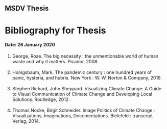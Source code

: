 ## MSDV Thesis
# Bibliography for Thesis <br/>
#### Date: 26 January 2020


1. George, Rose. The big necessity : the unmentionable world of human waste and why it matters. Picador, 2008. <br/><br/>
2. Honigsbaum, Mark. The pandemic century : one hundred years of panic, hysteria, and hubris. New York : W. W. Norton & Company, 2019. <br/><br/>
3. Stephen Richard, John Sheppard. Visualizing Climate Change: A Guide to Visual Communication of Climate Change and Developing Local Solutions. Routledge, 2012. <br/><br/>
4. Thomas Nocke, Birgit Schneider. Image Politics of Climate Change : Visualizations, Imaginations, Documentations. Bielefeld : transcript Verlag, 2014. <br/><br/>


